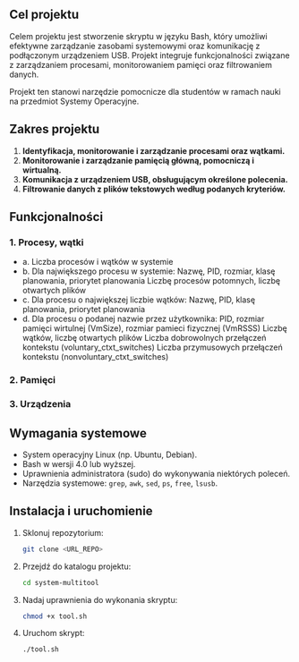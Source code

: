 ## Cel projektu
Celem projektu jest stworzenie skryptu w języku Bash, który umożliwi efektywne zarządzanie zasobami systemowymi oraz komunikację z podłączonym urządzeniem USB. Projekt integruje funkcjonalności związane z zarządzaniem procesami, monitorowaniem pamięci oraz filtrowaniem danych.

Projekt ten stanowi narzędzie pomocnicze dla studentów w ramach nauki na przedmiot Systemy Operacyjne.

## Zakres projektu
1. **Identyfikacja, monitorowanie i zarządzanie procesami oraz wątkami.**
2. **Monitorowanie i zarządzanie pamięcią główną, pomocniczą i wirtualną.**
3. **Komunikacja z urządzeniem USB, obsługującym określone polecenia.**
4. **Filtrowanie danych z plików tekstowych według podanych kryteriów.**

## Funkcjonalności

### 1. Procesy, wątki

- a. Liczba procesów i wątków w systemie
- b. Dla największego procesu w systemie:
Nazwę, PID, rozmiar, klasę planowania, priorytet planowania
Liczbę procesów potomnych, liczbę otwartych plików
- c. Dla procesu o największej liczbie wątków:
Nazwę, PID, klasę planowania, priorytet planowania
- d. Dla procesu o podanej nazwie przez użytkownika:
PID, rozmiar pamięci wirtulnej (VmSize), rozmiar pamieci fizycznej (VmRSSS)
Liczbę wątków, liczbę otwartych plików
Liczba dobrowolnych przełączeń kontekstu (voluntary_ctxt_switches)
Liczba przymusowych przełączeń kontekstu (nonvoluntary_ctxt_switches)

### 2. Pamięci

### 3. Urządzenia

## Wymagania systemowe
- System operacyjny Linux (np. Ubuntu, Debian).
- Bash w wersji 4.0 lub wyższej.
- Uprawnienia administratora (sudo) do wykonywania niektórych poleceń.
- Narzędzia systemowe: `grep`, `awk`, `sed`, `ps`, `free`, `lsusb`.

## Instalacja i uruchomienie
1. Sklonuj repozytorium:
   ```bash
   git clone <URL_REPO>
   ```
2. Przejdź do katalogu projektu:
   ```bash
   cd system-multitool
   ```
3. Nadaj uprawnienia do wykonania skryptu:
   ```bash
   chmod +x tool.sh
   ```
4. Uruchom skrypt:
   ```bash
   ./tool.sh
   ```
